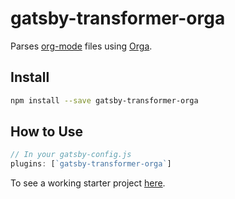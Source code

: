 # gatsby-transformer-orga

Parses [org-mode](https://orgmode.org) files using [Orga](https://github.com/xiaoxinghu/orgajs).

## Install

``` sh
npm install --save gatsby-transformer-orga
```

## How to Use

``` javascript
// In your gatsby-config.js
plugins: [`gatsby-transformer-orga`]
```

To see a working starter project [here](https://github.com/xiaoxinghu/gatsby-orga).
